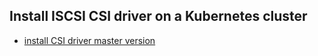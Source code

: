 ## Install ISCSI CSI driver on a Kubernetes cluster

- [install CSI driver master version](install-csi-driver-master.md)

